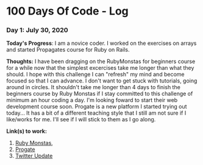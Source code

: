 # 100 Days Of Code - Log

### Day 1: July 30, 2020

**Today's Progress**: I am a novice coder. I worked on the exercises on arrays and started Propagates course for Ruby on Rails.

**Thoughts:** I have been dragging on the RubyMonstas for beginners course for a while now that the simplest excercises take me longer than what they should. I hope with this challenge I can "refresh" my mind and become focused so that I can advance. I don't want to get stuck with tutorials, going around in circles. It shouldn't take me longer than 4 days to finish the beginners course by Ruby Monstas if I stay committed to this challenge of minimum an hour coding a day. I'm looking foward to start their web development course soon. Progate is a new platform I started trying out today... It has a bit of a different teaching style that I still am not sure if I like/works for me. I'll see if I will stick to them as I go along.

**Link(s) to work:** 
1. [Ruby Monstas](http://ruby-for-beginners.rubymonstas.org/exercises/arrays_2.html), 
2. [Progate](https://progate.com/languages/rails5)
3. [Twitter Update](https://twitter.com/Taj_Ode/status/1288949376019320839)
